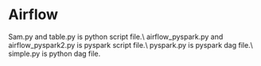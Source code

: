 # Airflow 
 Sam.py and table.py is python script file.\\
 airflow_pyspark.py and airflow_pyspark2.py is pyspark script file.\\
 pyspark.py is pyspark dag file.\\
 simple.py is python dag file.
